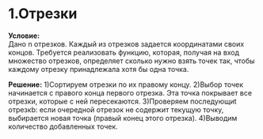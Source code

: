 # 1.Отрезки

**Условие:**  
Дано n отрезков. Каждый из отрезков задается координатами своих концов.
Требуется реализовать функцию, которая, получая на вход множество отрезков,
определяет сколько нужно взять точек так, чтобы каждому отрезку принадлежала
хотя бы одна точка.

**Решение:**
1)Сортируем отрезки по их правому концу. 
2)Выбор точек начинается с правого конца первого отрезка. Эта точка покрывает все отрезки, которые с ней пересекаются.
3)Проверяем последующиt отрезкb: если очередной отрезок не содержит текущую точку, выбирается новая точка (правый конец этого отрезка).
4)Выводим количество добавленных точек.
